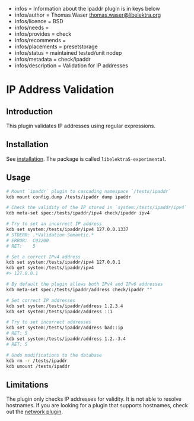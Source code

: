 - infos = Information about the ipaddr plugin is in keys below
- infos/author = Thomas Waser <thomas.waser@libelektra.org>
- infos/licence = BSD
- infos/needs =
- infos/provides = check
- infos/recommends =
- infos/placements = presetstorage
- infos/status = maintained tested/unit nodep
- infos/metadata = check/ipaddr
- infos/description = Validation for IP addresses

# IP Address Validation

## Introduction

This plugin validates IP addresses using regular expressions.

## Installation

See [installation](/doc/INSTALL.md).
The package is called `libelektra5-experimental`.

## Usage

```sh
# Mount `ipaddr` plugin to cascading namespace `/tests/ipaddr`
kdb mount config.dump /tests/ipaddr dump ipaddr

# Check the validity of the IP stored in `system:/tests/ipaddr/ipv4`
kdb meta-set spec:/tests/ipaddr/ipv4 check/ipaddr ipv4

# Try to set an incorrect IP address
kdb set system:/tests/ipaddr/ipv4 127.0.0.1337
# STDERR: .*Validation Semantic.*
# ERROR:  C03200
# RET:    5

# Set a correct IPv4 address
kdb set system:/tests/ipaddr/ipv4 127.0.0.1
kdb get system:/tests/ipaddr/ipv4
#> 127.0.0.1

# By default the plugin allows both IPv4 and IPv6 addresses
kdb meta-set spec:/tests/ipaddr/address check/ipaddr ""

# Set correct IP addresses
kdb set system:/tests/ipaddr/address 1.2.3.4
kdb set system:/tests/ipaddr/address ::1

# Try to set incorrect addresses
kdb set system:/tests/ipaddr/address bad::ip
# RET: 5
kdb set system:/tests/ipaddr/address 1.2.-3.4
# RET: 5

# Undo modifications to the database
kdb rm -r /tests/ipaddr
kdb umount /tests/ipaddr
```

## Limitations

The plugin only checks IP addresses for validity. It is not able to resolve hostnames. If you are looking for a plugin that supports hostnames, check out the [network plugin](../network/).
